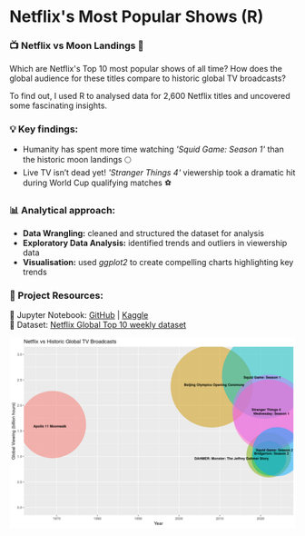 # Netflix's Most Popular Shows (R)
### 📺 Netflix vs Moon Landings 🚀 

Which are Netflix's Top 10 most popular shows of all time? How does the global audience for these titles compare to historic global TV broadcasts? <br>

To find out, I used R to analysed data for 2,600 Netflix titles and uncovered some fascinating insights. <br>

### 💡 Key findings:
- Humanity has spent more time watching *'Squid Game: Season 1'* than the historic moon landings 🌕 <br>
- Live TV isn’t dead yet! *'Stranger Things 4'* viewership took a dramatic hit during World Cup qualifying matches ⚽ <br>


### 📊 Analytical approach:
 - **Data Wrangling:** cleaned and structured the dataset for analysis <br>
 - **Exploratory Data Analysis:** identified trends and outliers in viewership data <br>
 - **Visualisation:** used *ggplot2* to create compelling charts highlighting key trends <br>


### 🔗 Project Resources:
📖 Jupyter Notebook: [GitHub](https://github.com/dpb24/Netflix-most-popular-shows/blob/main/netflix-most-popular-shows.ipynb) | [Kaggle](https://www.kaggle.com/code/davidpbriggs/netflix-most-popular-shows) <br>
📂 Dataset: [Netflix Global Top 10 weekly dataset](https://www.kaggle.com/datasets/davidpbriggs/most-popular-netflix-shows) <br>


<div style="text-align: center;">
    <img src="netflix_historic_comparisons.png" width="800">
</div>
